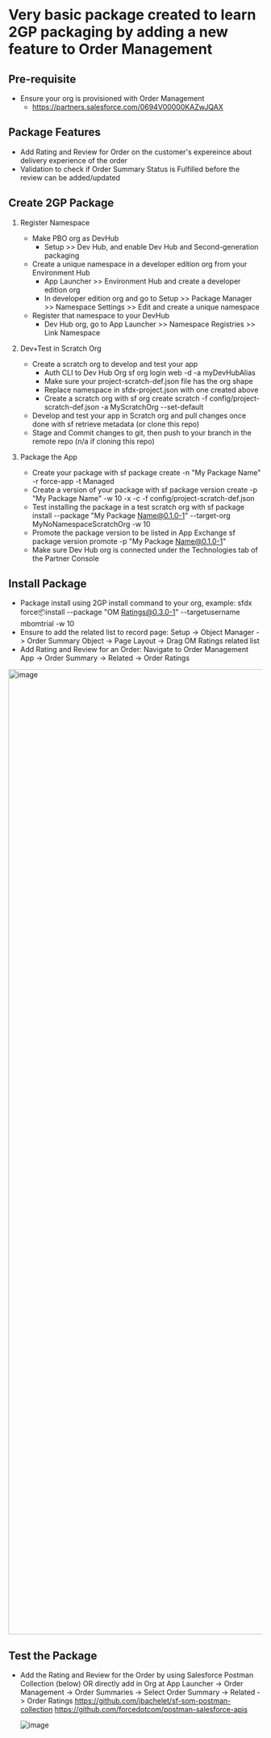 # Very basic package created to learn 2GP packaging by adding a new feature to Order Management

## Pre-requisite

-  Ensure your org is provisioned with Order Management
     - https://partners.salesforce.com/0694V00000KAZwJQAX

## Package Features

 - Add Rating and Review for Order on the customer's expereince about delivery experience of the order
 - Validation to check if Order Summary Status is Fulfilled before the review can be added/updated

## Create 2GP Package

   1. Register Namespace
      - Make PBO org as DevHub
          - Setup >> Dev Hub, and enable Dev Hub and Second-generation packaging
      - Create a unique namespace in a developer edition org from your Environment Hub
          - App Launcher >> Environment Hub and create a developer edition org
          - In developer edition org and go to Setup >> Package Manager >> Namespace Settings >> Edit and create a unique namespace
      - Register that namespace to your DevHub
          - Dev Hub org, go to App Launcher >> Namespace Registries >> Link Namespace
   
   2. Dev+Test in Scratch Org 
      - Create a scratch org to develop and test your app
          - Auth CLI to Dev Hub Org sf org login web -d -a myDevHubAlias
          - Make sure your project-scratch-def.json file has the org shape
          - Replace namespace in sfdx-project.json with one created above
          - Create a scratch org with sf org create scratch -f config/project-scratch-def.json -a MyScratchOrg --set-default
      - Develop and test your app in Scratch org and pull changes once done with sf retrieve metadata (or clone this repo)
      - Stage and Commit changes to git, then push to your branch in the remote repo (n/a if cloning this repo)
   
   3. Package the App
      - Create your package with sf package create -n "My Package Name" -r force-app -t Managed
      - Create a version of your package with sf package version create -p "My Package Name" -w 10 -x -c -f config/project-scratch-def.json
      - Test installing the package in a test scratch org with sf package install --package "My Package Name@0.1.0-1" --target-org MyNoNamespaceScratchOrg -w 10
      - Promote the package version to be listed in App Exchange sf package version promote -p "My Package Name@0.1.0-1"
      - Make sure Dev Hub org is connected under the Technologies tab of the Partner Console


## Install Package

 - Package install using 2GP install command to your org, example: sfdx force:package:install --package "OM Ratings@0.3.0-1" --targetusername mbomtrial -w 10
 - Ensure to add the related list to record page: Setup -> Object Manager -> Order Summary Object -> Page Layout -> Drag OM Ratings related list
 - Add Rating and Review for an Order: Navigate to Order Management App -> Order Summary -> Related -> Order Ratings

<img width="1911" alt="image" src="https://user-images.githubusercontent.com/33846806/229158766-823a34d7-389c-4d1a-b9ac-6d6902acc9f2.png">

## Test the Package

 - Add the Rating and Review for the Order by using Salesforce Postman Collection (below) OR directly add in Org at App Launcher -> Order Management -> Order Summaries -> Select Order Summary -> Related -> Order Ratings
     https://github.com/jbachelet/sf-som-postman-collection
     https://github.com/forcedotcom/postman-salesforce-apis
   
   ![image](https://github.com/mbhola/om-ratings/assets/33846806/c2870926-52ac-4317-830e-3db82aaac238)

  


   
